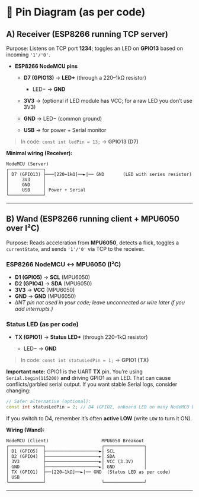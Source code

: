 # 🔌 Pin Diagram (as per code)

## A) Receiver (ESP8266 running TCP **server**)

Purpose: Listens on TCP port **1234**; toggles an LED on **GPIO13** based on incoming `'1'/'0'`.

* **ESP8266 NodeMCU pins**

  * **D7 (GPIO13)** → **LED+** (through a 220–1kΩ resistor)

    * LED− → **GND**
  * **3V3** → (optional if LED module has VCC; for a raw LED you don’t use 3V3)
  * **GND** → LED− (common ground)
  * **USB** → for power + Serial monitor

> In code: `const int ledPin = 13;` → **GPIO13 (D7)**

**Minimal wiring (Receiver):**

```
NodeMCU (Server)
┌─────────────┐
│ D7 (GPIO13) ├───[220–1kΩ]──►|── GND       (LED with series resistor)
│     3V3     │
│     GND     │
│     USB     │ Power + Serial
└─────────────┘
```

---

## B) Wand (ESP8266 running **client** + MPU6050 over I²C)

Purpose: Reads acceleration from **MPU6050**, detects a flick, toggles a `currentState`, and sends `'1'/'0'` via TCP to the receiver.

### ESP8266 NodeMCU ↔ MPU6050 (I²C)

* **D1 (GPIO5)** → **SCL** (MPU6050)
* **D2 (GPIO4)** → **SDA** (MPU6050)
* **3V3** → **VCC** (MPU6050)
* **GND** → **GND** (MPU6050)
* *(INT pin not used in your code; leave unconnected or wire later if you add interrupts.)*

### Status LED (as per code)

* **TX (GPIO1)** → **Status LED+** (through 220–1kΩ resistor)

  * LED− → **GND**

> In code: `const int statusLedPin = 1;` → **GPIO1 (TX)**

**Important note:** GPIO1 is the UART **TX** pin. You’re using `Serial.begin(115200)` **and** driving GPIO1 as an LED. That can cause conflicts/garbled serial output. If you want stable Serial logs, consider changing:

```cpp
// Safer alternative (optional):
const int statusLedPin = 2; // D4 (GPIO2, onboard LED on many NodeMCU boards, active LOW)
```

If you switch to D4, remember it’s often **active LOW** (write `LOW` to turn it ON).

**Wiring (Wand):**

```
NodeMCU (Client)                    MPU6050 Breakout
┌─────────────┐                     ┌───────────────┐
│ D1 (GPIO5)  ├────────────────────►│ SCL           │
│ D2 (GPIO4)  ├────────────────────►│ SDA           │
│ 3V3         ├────────────────────►│ VCC (3.3V)    │
│ GND         ├────────────────────►│ GND           │
│ TX (GPIO1)  ├──[220–1kΩ]──►|── GND  (Status LED as per code)
│ USB         │
└─────────────┘                     └───────────────┘
```

---

